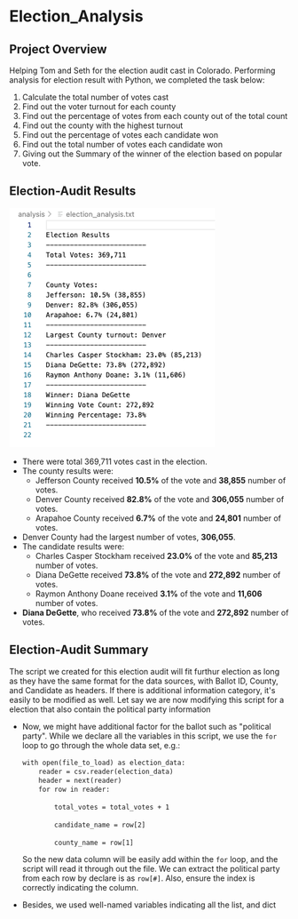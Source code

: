 # Election_Analysis
## Project Overview
Helping Tom and Seth for the election audit cast in Colorado. Performing analysis for election result with Python, we completed the task below:
  1. Calculate the total number of votes cast
  2. Find out the voter turnout for each county
  3. Find out the percentage of votes from each county out of the total count
  4. Find out the county with the highest turnout
  5. Find out the percentage of votes each candidate won
  6. Find out the total number of votes each candidate won
  7. Giving out the Summary of the winner of the election based on popular vote.
  
## Election-Audit Results
![Election_Results](https://github.com/rykiprince/Election_Analysis/blob/main/analysis/Election_Results.png)

- There were total 369,711 votes cast in the election.
- The county results were:
  - Jefferson County received **10.5%** of the vote and **38,855** number of votes.
  - Denver County received **82.8%** of the vote and **306,055** number of votes.
  - Arapahoe County received **6.7%** of the vote and **24,801** number of votes.
- Denver County had the largest number of votes, **306,055**.
- The candidate results were:
  - Charles Casper Stockham received **23.0%** of the vote and **85,213** number of votes.
  - Diana DeGette received **73.8%** of the vote and **272,892** number of votes.
  - Raymon Anthony Doane received **3.1%** of the vote and **11,606** number of votes.
- **Diana DeGette**, who received **73.8%** of the vote and **272,892** number of votes. 

## Election-Audit Summary
The script we created for this election audit will fit furthur election as long as they have the same format for the data sources, with Ballot ID, County, and Candidate as headers. If there is additional information category, it's easily to be modified as well.
Let say we are now modifying this script for a election that also contain the political party information
- Now, we might have additional factor for the ballot such as "political party". While we declare all the variables in this script, we use the `for` loop to go through the whole data set, e.g.:
  ```
  with open(file_to_load) as election_data:
      reader = csv.reader(election_data)
      header = next(reader)
      for row in reader:

          total_votes = total_votes + 1

          candidate_name = row[2]

          county_name = row[1]
    ```
  So the new data column will be easily add within the `for` loop, and the script will read it through out the file. We can extract the political party from each row by declare is as `row[#]`. Also, ensure the index is correctly indicating the column.
  
- Besides, we used well-named variables indicating all the list, and dict
